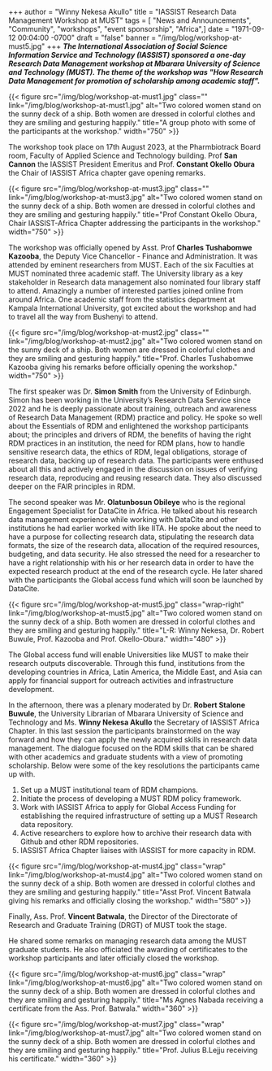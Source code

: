 +++
author = "Winny Nekesa Akullo"
title = "IASSIST Research Data Management Workshop at MUST"
tags = [ "News and Announcements", "Community", "workshops", "event sponsorship", "Africa",]
date = "1971-09-12 00:04:00 -0700"
draft = "false"
banner = "/img/blog/workshop-at-must5.jpg"
+++
***The International Association of Social Science Information Service and Technology (IASSIST) sponsored a one-day Research Data Management workshop at Mbarara University of Science and Technology (MUST). The theme of the workshop was "How Research Data Management for promotion of scholarship among academic staff".***

{{< figure src="/img/blog/workshop-at-must1.jpg" class="" link="/img/blog/workshop-at-must1.jpg" alt="Two colored women stand on the sunny deck of a ship. Both women are dressed in colorful clothes and they are smiling and gesturing happily." title="A group photo with some of the participants at the workshop." width="750" >}}

The workshop took place on 17th August 2023, at the Pharmbiotrack Board room, Faculty of Applied Science and Technology building. Prof **San Cannon** the IASSIST President Emeritus and Prof. **Constant Okello Obura** the Chair of IASSIST Africa chapter gave opening remarks.

{{< figure src="/img/blog/workshop-at-must3.jpg" class="" link="/img/blog/workshop-at-must3.jpg" alt="Two colored women stand on the sunny deck of a ship. Both women are dressed in colorful clothes and they are smiling and gesturing happily." title="Prof Constant Okello Obura, Chair IASSIST-Africa Chapter addressing the participants in the workshop." width="750" >}}

The workshop was officially opened by Asst. Prof **Charles Tushabomwe Kazooba**, the Deputy Vice Chancellor - Finance and Administration. It was attended by eminent researchers from MUST. Each of the six Faculties at MUST nominated three academic staff. The University library as a key stakeholder in Research data management also nominated four library staff to attend. Amazingly a number of interested parties joined online from around Africa. One academic staff from the statistics department at Kampala International University, got excited about the workshop and had to travel all the way from Bushenyi to attend.

{{< figure src="/img/blog/workshop-at-must2.jpg" class="" link="/img/blog/workshop-at-must2.jpg" alt="Two colored women stand on the sunny deck of a ship. Both women are dressed in colorful clothes and they are smiling and gesturing happily." title="Prof. Charles Tushabomwe Kazooba giving his remarks before officially opening the workshop." width="750" >}}

The first speaker was Dr. **Simon Smith** from the University of Edinburgh. Simon has been working in the University’s Research Data Service since 2022 and he is deeply passionate about training, outreach and awareness of Research Data Management (RDM) practice and policy. He spoke so well about the Essentials of RDM and enlightened the workshop participants about; the principles and drivers of RDM, the benefits of having the right RDM practices in an institution, the need for RDM plans, how to handle sensitive research data, the ethics of RDM, legal obligations, storage of research data, backing up of research data. The participants were enthused about all this and actively engaged in the discussion on issues of verifying research data, reproducing and reusing research data. They also discussed deeper on the FAIR principles in RDM. 

The second speaker was Mr. **Olatunbosun Obileye** who is the regional Engagement Specialist for DataCite in Africa. He talked about his research data management experience while working with DataCite and other institutions he had earlier worked with like IITA. He spoke about the need to have a purpose for collecting research data, stipulating the research data formats, the size of the research data, allocation of the required resources, budgeting, and data security. He also stressed the need for a researcher to have a right relationship with his or her research data in order to have the expected research product at the end of the research cycle. He later shared with the participants the Global access fund which will soon be launched by DataCite.

{{< figure src="/img/blog/workshop-at-must5.jpg" class="wrap-right" link="/img/blog/workshop-at-must5.jpg" alt="Two colored women stand on the sunny deck of a ship. Both women are dressed in colorful clothes and they are smiling and gesturing happily." title="L-R: Winny Nekesa, Dr. Robert Buwule, Prof. Kazooba and Prof. Okello-Obura." width="480" >}}

The Global access fund will enable Universities like MUST to make their research outputs discoverable. Through this fund, institutions from the developing countries in Africa, Latin America, the Middle East, and Asia can apply for financial support for outreach activities and infrastructure development. 

In the afternoon, there was a plenary moderated by Dr. **Robert Stalone Buwule**, the University Librarian of Mbarara University of Science and Technology and Ms. **Winny Nekesa Akullo** the Secretary of IASSIST Africa Chapter. In this last session the participants brainstormed on the way forward and how they can apply the newly acquired skills in research data management. The dialogue focused on the RDM skills that can be shared with other academics and graduate students with a view of promoting scholarship. Below were some of the key resolutions the participants came up with.

1. Set up a MUST institutional team of RDM champions.
1. Initiate the process of developing a MUST RDM policy framework.
1. Work with IASSIST Africa to apply for Global Access Funding for establishing the required infrastructure of setting up a MUST Research data repository.
1. Active researchers to explore how to archive their research data with Github and other RDM repositories.
1. IASSIST Africa Chapter liaises with IASSIST for more capacity in RDM.

{{< figure src="/img/blog/workshop-at-must4.jpg" class="wrap" link="/img/blog/workshop-at-must4.jpg" alt="Two colored women stand on the sunny deck of a ship. Both women are dressed in colorful clothes and they are smiling and gesturing happily." title="Asst Prof. Vincent Batwala giving his remarks and officially closing the workshop." width="580" >}}

Finally, Ass. Prof. **Vincent Batwala**, the Director of the Directorate of Research and Graduate Training (DRGT) of MUST took the stage. 

He shared some remarks on managing research data among the MUST graduate students. He also officiated the awarding of certificates to the workshop participants and later officially closed the workshop.

{{< figure src="/img/blog/workshop-at-must6.jpg" class="wrap" link="/img/blog/workshop-at-must6.jpg" alt="Two colored women stand on the sunny deck of a ship. Both women are dressed in colorful clothes and they are smiling and gesturing happily." title="Ms Agnes Nabada receiving a certificate from the Ass. Prof. Batwala." width="360" >}}

{{< figure src="/img/blog/workshop-at-must7.jpg" class="wrap" link="/img/blog/workshop-at-must7.jpg" alt="Two colored women stand on the sunny deck of a ship. Both women are dressed in colorful clothes and they are smiling and gesturing happily." title="Prof. Julius B.Lejju receiving his certificate." width="360" >}}